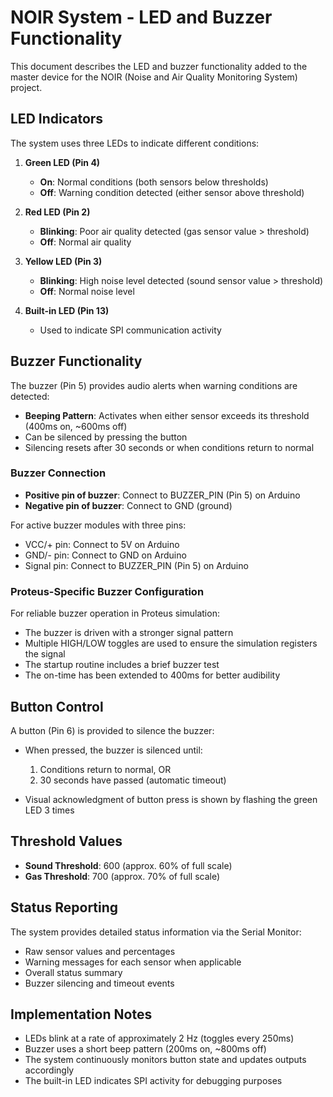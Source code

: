 # NOIR System - LED and Buzzer Functionality

This document describes the LED and buzzer functionality added to the master device for the NOIR (Noise and Air Quality Monitoring System) project.

## LED Indicators

The system uses three LEDs to indicate different conditions:

1. **Green LED (Pin 4)**
   - **On**: Normal conditions (both sensors below thresholds)
   - **Off**: Warning condition detected (either sensor above threshold)

2. **Red LED (Pin 2)**
   - **Blinking**: Poor air quality detected (gas sensor value > threshold)
   - **Off**: Normal air quality

3. **Yellow LED (Pin 3)**
   - **Blinking**: High noise level detected (sound sensor value > threshold)
   - **Off**: Normal noise level

4. **Built-in LED (Pin 13)**
   - Used to indicate SPI communication activity

## Buzzer Functionality

The buzzer (Pin 5) provides audio alerts when warning conditions are detected:

- **Beeping Pattern**: Activates when either sensor exceeds its threshold (400ms on, ~600ms off)
- Can be silenced by pressing the button
- Silencing resets after 30 seconds or when conditions return to normal

### Buzzer Connection

- **Positive pin of buzzer**: Connect to BUZZER_PIN (Pin 5) on Arduino
- **Negative pin of buzzer**: Connect to GND (ground)

For active buzzer modules with three pins:
- VCC/+ pin: Connect to 5V on Arduino
- GND/- pin: Connect to GND on Arduino
- Signal pin: Connect to BUZZER_PIN (Pin 5) on Arduino

### Proteus-Specific Buzzer Configuration

For reliable buzzer operation in Proteus simulation:
- The buzzer is driven with a stronger signal pattern
- Multiple HIGH/LOW toggles are used to ensure the simulation registers the signal
- The startup routine includes a brief buzzer test
- The on-time has been extended to 400ms for better audibility

## Button Control

A button (Pin 6) is provided to silence the buzzer:

- When pressed, the buzzer is silenced until:
  1. Conditions return to normal, OR
  2. 30 seconds have passed (automatic timeout)

- Visual acknowledgment of button press is shown by flashing the green LED 3 times

## Threshold Values

- **Sound Threshold**: 600 (approx. 60% of full scale)
- **Gas Threshold**: 700 (approx. 70% of full scale)

## Status Reporting

The system provides detailed status information via the Serial Monitor:

- Raw sensor values and percentages
- Warning messages for each sensor when applicable
- Overall status summary
- Buzzer silencing and timeout events

## Implementation Notes

- LEDs blink at a rate of approximately 2 Hz (toggles every 250ms)
- Buzzer uses a short beep pattern (200ms on, ~800ms off)
- The system continuously monitors button state and updates outputs accordingly
- The built-in LED indicates SPI activity for debugging purposes
